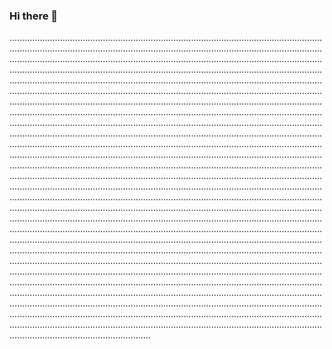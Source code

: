### Hi there 👋

........................................................................................................................................................................................................................................................................................................................................................................................................................................................................................................................................................................................................................................................................................................................................................................................................................................................................................................................................................................................................................................................................................................................................................................................................................................................................................................................................................................................................................................................................................................................................................................................................................................................................................................................................................................................................................................................................................................................................................................................................................................................................................................................................................................................................................................................................................................................................................................................................................................................................................................................................................................................................................................................................................................................................................................................................................................................................................................................................................................................................................................................................................................................................................................................................................................................................................................................................................................................................................................................................................................................................................................................................................................................................